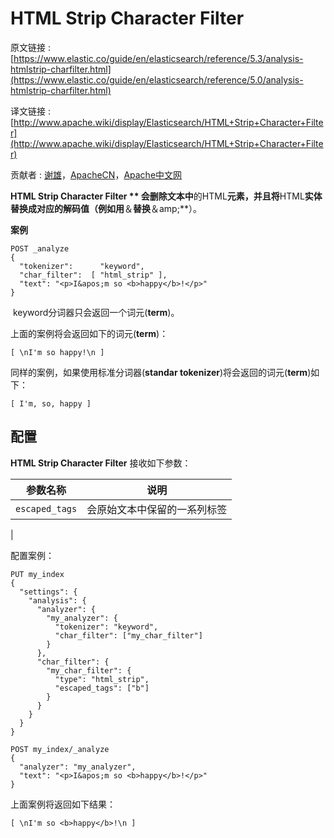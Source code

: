 # HTML Strip Character Filter

原文链接 : [https://www.elastic.co/guide/en/elasticsearch/reference/5.3/analysis-htmlstrip-charfilter.html](https://www.elastic.co/guide/en/elasticsearch/reference/5.0/analysis-htmlstrip-charfilter.html)

译文链接 :[http://www.apache.wiki/display/Elasticsearch/HTML+Strip+Character+Filter](http://www.apache.wiki/display/Elasticsearch/HTML+Strip+Character+Filter)

贡献者 : [谢雄](/display/~xiexiong)，[ApacheCN](/display/~apachecn)，[Apache中文网](/display/~apachechina)

**HTML Strip Character Filter ** 会删除文本中**的HTML**元素，并且将**HTML**实体替换成对应的解码值（例如用**＆**替换**＆amp;**）。

**案例**

```
POST _analyze
{
  "tokenizer":      "keyword", 
  "char_filter":  [ "html_strip" ],
  "text": "<p>I&apos;m so <b>happy</b>!</p>"
}
```

 keyword分词器只会返回一个词元(**term**)。

上面的案例将会返回如下的词元(**term**)：

```
[ \nI'm so happy!\n ]
```

同样的案例，如果使用标准分词器(**standar tokenizer**)将会返回的词元(**term**)如下：

```
[ I'm, so, happy ]
```

## 配置

**HTML Strip Character Filter** 接收如下参数：

| 参数名称 | 说明 |
| --- | --- |
| `escaped_tags` | 会原始文本中保留的一系列标签
 |

配置案例：

```
PUT my_index
{
  "settings": {
    "analysis": {
      "analyzer": {
        "my_analyzer": {
          "tokenizer": "keyword",
          "char_filter": ["my_char_filter"]
        }
      },
      "char_filter": {
        "my_char_filter": {
          "type": "html_strip",
          "escaped_tags": ["b"]
        }
      }
    }
  }
}

POST my_index/_analyze
{
  "analyzer": "my_analyzer",
  "text": "<p>I&apos;m so <b>happy</b>!</p>"
}
```

上面案例将返回如下结果：

```
[ \nI'm so <b>happy</b>!\n ]
```